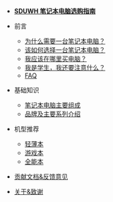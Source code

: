 <!-- docs/_sidebar.md -->

- [**SDUWH 笔记本电脑选购指南**](/)

- 前言

  <!-- - [认识一下买笔记本电脑这件事](/pre_knowledge/) -->
  - [为什么需要一台笔记本电脑？](/pre_knowledge/why_notebook)
  - [该如何选择一台笔记本电脑？](/pre_knowledge/how_to_choose)
  - [我应该在哪里买电脑？](/pre_knowledge/where_to_buy)
  - [我是学生，我还要注意什么？](/pre_knowledge/major_association)
  - [FAQ](/pre_knowledge/faq)

- 基础知识
  - [笔记本电脑主要组成](/base_knowledge/nb_composition)
  - [品牌及主要系列介绍](/base_knowledge/brand_series)

- 机型推荐

  - [轻薄本](/model_recommend/thin)
  - [游戏本](/model_recommend/game)
  - [全能本](/model_recommend/universal)

- [贡献文档&反馈意见](/contribution)
- [关于&致谢](/thanks)
